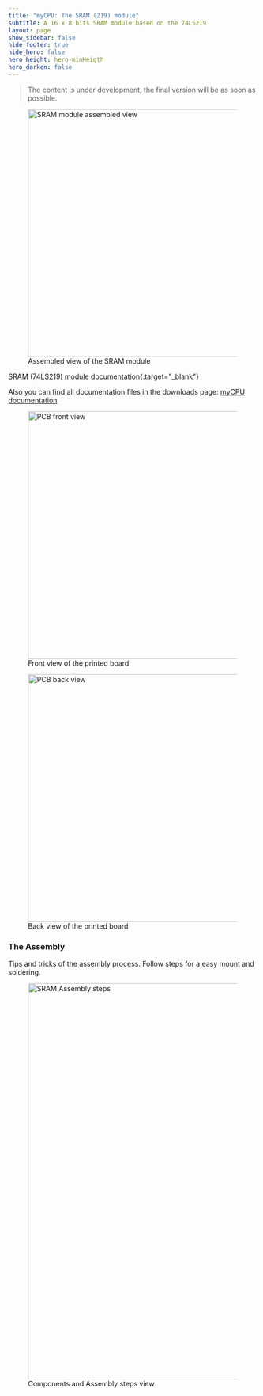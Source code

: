 ```yaml
---
title: "myCPU: The SRAM (219) module"
subtitle: A 16 x 8 bits SRAM module based on the 74LS219
layout: page
show_sidebar: false
hide_footer: true
hide_hero: false
hero_height: hero-minHeigth
hero_darken: false
---
```

> The content is under development, the final version will be as soon as possible.

<figure class="center">
    <img src="{{ site.baseurl }}/img/mycpu/modules/ram219/ram219_assembled.png" alt="SRAM module assembled view" title="Assembled view of the SRAM module" width="500px">
    <figcaption>Assembled view of the SRAM module</figcaption>
</figure>

[SRAM (74LS219) module documentation](/downloads/technical/myCPU_RAM219_module_full.pdf){:target="_blank"}

Also you can find all documentation files in the downloads page: [myCPU documentation](/pages/en/mycpu/downloads/technical_docs)

<figure class="center">
    <img src="{{ site.baseurl }}/img/mycpu/modules/ram219/ram219_clear_front.png" alt="PCB front view" title="Front view of the printed board" width="500px">
    <figcaption>Front view of the printed board</figcaption>
</figure>
<figure class="center">
    <img src="{{ site.baseurl }}/img/mycpu/modules/ram219/ram219_clear_back.png" alt="PCB back view" title="Back view of the printed board" width="500px">
    <figcaption>Back view of the printed board</figcaption>
</figure>

### The Assembly
Tips and tricks of the assembly process. Follow steps for a easy mount and soldering.

<figure class="center">
    <img src="{{ site.baseurl }}/img/mycpu/modules/ram219/asm/ram219_asm_min.png" alt="SRAM Assembly steps" title="Components and Assembly steps view" width="800px">
    <figcaption>Components and Assembly steps view</figcaption>
</figure>
